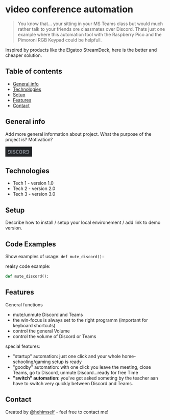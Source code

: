 # video conference automation
> You know that... your sitting in your MS Teams class but would much rather talk to your friends ore classmates over Discord. Thats just one example where this automation tool with the Raspberry Pico and the Pimoroni RGB Keypad could be helpfull.

Inspired by products like the Elgatoo StreamDeck, here is the better and cheaper solution.

## Table of contents
* [General info](#general-info)
* [Technologies](#technologies)
* [Setup](#setup)
* [Features](#features)
* [Contact](#contact)

## General info
Add more general information about project. What the purpose of the project is? Motivation?

![Pimoroni RGB Keypad](/images/discord.PNG)

## Technologies
* Tech 1 - version 1.0
* Tech 2 - version 2.0
* Tech 3 - version 3.0

## Setup
Describe how to install / setup your local environement / add link to demo version.

## Code Examples
Show examples of usage:
`def mute_discord():`

realsy code example:
```python
def mute_discord():
```

## Features
General functions
* mute/unmute Discord and Teams
* the win-focus is always set to the right programm (important for keyboard shortcuts)
* control the general Volume
* control the volume of Discord or Teams

special features:
* "startup" automation: just one click and your whole home-schooling/gaming setup is ready
* "goodby" automation: with one click you leave the meeting, close Teams, go to Discord, unmute Discord...ready for free Time
* **"switch" automation**: you've got asked someting by the teacher aan have to switch very quickly between Discord and Teams.


## Contact
Created by [@hehimself](https://github.com/hehimself) - feel free to contact me!